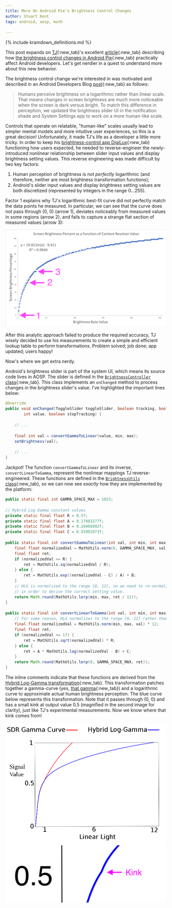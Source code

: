 ```yaml
---
title: More On Android Pie's Brightness Control Changes
author: Stuart Kent
tags: android, aosp, math

---
```


{% include kramdown_definitions.md %}

This post expands on [TJ](https://twitter.com/Tunji_D){:new_tab}'s excellent [article](https://medium.com/@Tunji_D/reverse-engineering-android-pies-logarithmic-brightness-curve-ecd41739d7a2){:new_tab} describing how [the brightness control changes in Android Pie](https://android-developers.googleblog.com/2018/11/getting-screen-brightness-right-for.html){:new_tab} practically affect Android developers. Let's get nerdier in a quest to understand more about this new behavior.

<!--more-->

The brightness control change we're interested in was motivated and described in an Android Developers Blog [post](https://android-developers.googleblog.com/2018/11/getting-screen-brightness-right-for.html){:new_tab} as follows:

> Humans perceive brightness on a logarithmic rather than linear scale. That means changes in screen brightness are much more noticeable when the screen is dark versus bright. To match this difference in perception, we updated the brightness slider UI in the notification shade and System Settings app to work on a more human-like scale.

Controls that operate on relatable, "human-like" scales usually lead to simpler mental models and more intuitive user experiences, so this is a great decision! Unfortunately, it made TJ's life as a developer a little more tricky. In order to keep his [brightness-control app DigiLux](https://play.google.com/store/apps/details?id=com.tunjid.fingergestures){:new_tab} functioning how users expected, he needed to reverse-engineer the newly-introduced nonlinear relationship between slider input values and display brightness setting values. This reverse engineering was made difficult by two key factors:

1. Human perception of brightness is not _perfectly_ logarithmic (and therefore, neither are most brightness transformation functions);
2. Android's slider input values and display brightness setting values are both discretized (represented by integers in the range 0...255).

Factor 1 explains why TJ's logarithmic best-fit curve did not perfectly match the data points he measured. In particular, we can see that the curve does not pass through (0, 0) (arrow 1), deviates noticeably from measured values in some regions (arrow 2), and fails to capture a strange flat section of measured values (arrow 3):

<div class="image-container">
  <img src="/assets/images/more-on-android-pies-brightness-control-changes-tj-annotated-opt.png" />
</div>

After this analytic approach failed to produce the required accuracy, TJ wisely decided to use his measurements to create a simple and efficient lookup table to perform transformations. Problem solved; job done; app updated; users happy! 

Now's where we get extra nerdy.

Android's brightness slider is part of the system UI, which means its source code lives in AOSP. The slider is defined in the [`BrightnessController` class](https://android.googlesource.com/platform/frameworks/base/+/android-9.0.0_r18/packages/SystemUI/src/com/android/systemui/settings/BrightnessController.java){:new_tab}. This class implements an `onChanged` method to process changes in the brightness slider's value. I've highlighted the important lines below:

```java
@Override
public void onChanged(ToggleSlider toggleSlider, boolean tracking, boolean automatic,
        int value, boolean stopTracking) {
    
    // ...

    final int val = convertGammaToLinear(value, min, max);
    setBrightness(val);

    // ...
}
```

Jackpot! The function `convertGammaToLinear` and its inverse, `convertLinearToGamma`, represent the nonlinear mappings TJ reverse-engineered. These functions are defined in the [`BrightnessUtils` class](https://android.googlesource.com/platform/frameworks/base/+/android-9.0.0_r18/packages/SettingsLib/src/com/android/settingslib/display/BrightnessUtils.java){:new_tab}, so we can now see _exactly_ how they are implemented by the platform:

```java
public static final int GAMMA_SPACE_MAX = 1023;

// Hybrid Log Gamma constant values
private static final float R = 0.5f;
private static final float A = 0.17883277f;
private static final float B = 0.28466892f;
private static final float C = 0.55991073f;

public static final int convertGammaToLinear(int val, int min, int max) {
    final float normalizedVal = MathUtils.norm(0, GAMMA_SPACE_MAX, val);
    final float ret;
    if (normalizedVal <= R) {
        ret = MathUtils.sq(normalizedVal / R);
    } else {
        ret = MathUtils.exp((normalizedVal - C) / A) + B;
    }
    // HLG is normalized to the range [0, 12], so we need to re-normalize to the range [0, 1]
    // in order to derive the correct setting value.
    return Math.round(MathUtils.lerp(min, max, ret / 12));
}

public static final int convertLinearToGamma(int val, int min, int max) {
    // For some reason, HLG normalizes to the range [0, 12] rather than [0, 1]
    final float normalizedVal = MathUtils.norm(min, max, val) * 12;
    final float ret;
    if (normalizedVal <= 1f) {
        ret = MathUtils.sqrt(normalizedVal) * R;
    } else {
        ret = A * MathUtils.log(normalizedVal - B) + C;
    }
    return Math.round(MathUtils.lerp(0, GAMMA_SPACE_MAX, ret));
}
```

The inline comments indicate that these functions are derived from the [Hybrid Log-Gamma transformation](https://en.wikipedia.org/wiki/Hybrid_Log-Gamma){:new_tab}. This transformation patches together a gamma-curve (yes, [that gamma](https://en.wikipedia.org/wiki/Gamma_correction){:new_tab}) and a logarithmic curve to approximate actual human brightness perception. The blue curve below represents this transformation. Note that it passes through (0, 0) and has a small kink at output value 0.5 (magnified in the second image for clarity), just like TJ's experimental measurements. Now we know where that kink comes from!

<div class="image-container">
  <img src="/assets/images/more-on-android-pies-brightness-control-changes-hlg-opt.png" />
</div>

<div class="image-container">
  <img src="/assets/images/more-on-android-pies-brightness-control-changes-hlg-kink-opt.png" />
</div>
